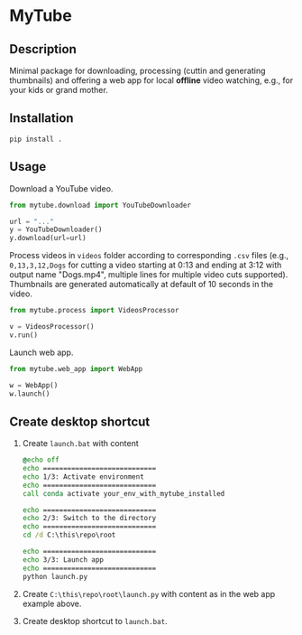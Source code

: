 # MyTube

## Description

Minimal package for downloading, processing (cuttin and generating thumbnails) and offering a web app for local **offline** video watching, e.g., for your kids or grand mother.

## Installation 

```shell
pip install .
``` 

## Usage

Download a YouTube video.

```python
from mytube.download import YouTubeDownloader

url = "..."
y = YouTubeDownloader()
y.download(url=url)
```

Process videos in `videos` folder according to corresponding `.csv` files (e.g., `0,13,3,12,Dogs` for cutting a video starting at 0:13 and ending at 3:12 with output name "Dogs.mp4", multiple lines for multiple video cuts supported). Thumbnails are generated automatically at default of 10 seconds in the video.

```python
from mytube.process import VideosProcessor

v = VideosProcessor()
v.run()
```

Launch web app.

```python
from mytube.web_app import WebApp 

w = WebApp()
w.launch()
```

## Create desktop shortcut

1. Create `launch.bat` with content

    ```bat
    @echo off
    echo ============================
    echo 1/3: Activate environment
    echo ============================
    call conda activate your_env_with_mytube_installed

    echo ============================
    echo 2/3: Switch to the directory
    echo ============================
    cd /d C:\this\repo\root

    echo ============================
    echo 3/3: Launch app
    echo ============================
    python launch.py
    ```

2. Create `C:\this\repo\root\launch.py` with content as in the web app example above.
3. Create desktop shortcut to `launch.bat`.

